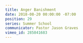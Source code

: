 ```yaml
---
title: Anger Banishment
date: 2018-08-20 00:00:00 -07:00
position: 29
series: Summer School
communicator: Pastor Jason Graves
vimeo_id: 285841683
---
```


